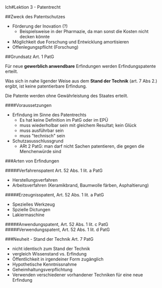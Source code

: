 Ich#Lektion 3 - Patentrecht

##Zweck des Patentschutzes

* Förderung der Inovation (?)
	* Beispielsweise in der Pharmazie, da man sonst die Kosten nicht decken könnte
* Möglichkeit due Forschung und Entwicklung amortisieren
* Offenlegungspflicht (Forschung)

##Grundsatz Art. 1 PatG

Für neue **gewerblich anwendbare** Erfindungen werden Erfindungspatente erteilt.

Was sich in nahe ligender Weise aus dem **Stand der Technik** (art. 7 Abs 2.) ergibt, ist keine patentierbare Erfindung.

Die Patente werden ohne Gewährleistung des Staates erteilt.

####Voraussetzungen

* Erfindung im Sinne des Patentrechts
	* Es hat keine Definition im PatG oder im EPÜ
	* muss wiederholbar sein mit gleichem Resultat; kein Glück
	* muss ausführbar sein
	* muss "technisch" sein
* Schutzasusschlussgrund
	* ARt 2 PatG: man darf nicht Sachen patentieren, die gegen die Menchenwürde sind
	
	
###Arten von Erfindungen

#####Verfahrenspatent Art. 52 Abs. 1 lit. a PatG

* Herstellungsverfahren
* Arbeitsverfahren (Keramikbrand, Baumwolle färben, Asphaltierung)

#####Erzeugnisspatent, Art. 52 Abs. 1 lit. a PatG

* Spezielles Werkzeug
* Spzielle Dictungen
* Lakiermaschine

#####Anwendungspatent, Art. 52 Abs. 1 lit. c PatG
#####Verwendungspatent, Art. 52 Abs. 1 lit. d PatG


###Neuheit - Stand der Technik Art. 7 PatG

* nicht identisch zum Stand der Technik
* vergleich Wissenstand vs. Erfindung
* Öffentlichkeit in irgendeiner Form zugänglich
* Hypothetische Kenntnissnahme
* Geheimhaltungsverpflichtung
* Verwenden verschiedener vorhandener Techniken für eine neue Erfindung

